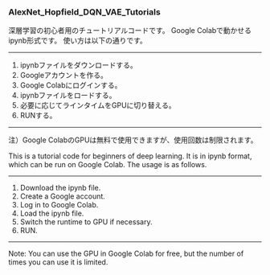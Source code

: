 ### AlexNet_Hopfield_DQN_VAE_Tutorials
深層学習の初心者用のチュートリアルコードです。
Google Colabで動かせるipynb形式です。
使い方は以下の通りです。

------------

1. ipynbファイルをダウンロードする。
2. Googleアカウントを作る。
3. Google Colabにログインする。
4. ipynbファイルをロードする。
5. 必要に応じてラインタイムをGPUに切り替える。
6. RUNする。

------------

注）Google ColabのGPUは無料で使用できますが、使用回数は制限されます。


This is a tutorial code for beginners of deep learning.
It is in ipynb format, which can be run on Google Colab.
The usage is as follows.

------------

1. Download the ipynb file.
2. Create a Google account.
3. Log in to Google Colab.
4. Load the ipynb file.
5. Switch the runtime to GPU if necessary.
6. RUN.

------------

Note: You can use the GPU in Google Colab for free, but the number of times you can use it is limited.

